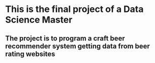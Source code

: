 # This is the final project of a Data Science Master

## The project is to program a craft beer recommender system getting data from beer rating websites
